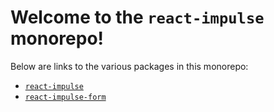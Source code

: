 # Welcome to the `react-impulse` monorepo!

Below are links to the various packages in this monorepo:

- [`react-impulse`](./packages/react-impulse/README.md)
- [`react-impulse-form`](./packages/react-impulse-form/README.md)
